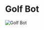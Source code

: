 # Golf Bot

![Golf Bot](https://unknews.unk.edu/wp-content/uploads/2016/04/Robotics-Golf-1024x585.jpg)
